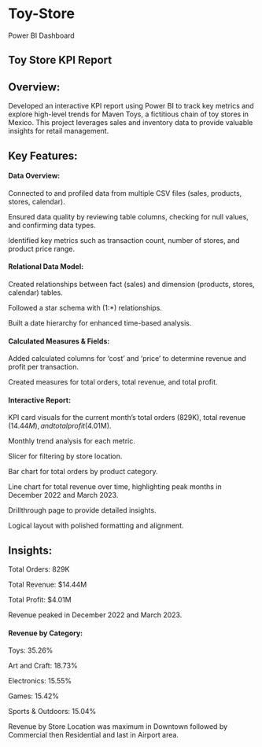 # Toy-Store
Power BI Dashboard

## Toy Store KPI Report

## Overview:
Developed an interactive KPI report using Power BI to track key metrics and explore high-level trends for Maven Toys, a fictitious chain of toy stores in Mexico. This project leverages sales and inventory data to provide valuable insights for retail management.

## Key Features:

#### Data Overview:

Connected to and profiled data from multiple CSV files (sales, products, stores, calendar).

Ensured data quality by reviewing table columns, checking for null values, and confirming data types.

Identified key metrics such as transaction count, number of stores, and product price range.

#### Relational Data Model:

Created relationships between fact (sales) and dimension (products, stores, calendar) tables.

Followed a star schema with (1:*) relationships.

Built a date hierarchy for enhanced time-based analysis.

#### Calculated Measures & Fields:

Added calculated columns for ‘cost’ and ‘price’ to determine revenue and profit per transaction.

Created measures for total orders, total revenue, and total profit.


#### Interactive Report:

KPI card visuals for the current month’s total orders (829K), total revenue ($14.44M), and total profit ($4.01M).

Monthly trend analysis for each metric.

Slicer for filtering by store location.

Bar chart for total orders by product category.

Line chart for total revenue over time, highlighting peak months in December 2022 and March 2023.

Drillthrough page to provide detailed insights.

Logical layout with polished formatting and alignment.


## Insights:

Total Orders: 829K

Total Revenue: $14.44M

Total Profit: $4.01M

Revenue peaked in December 2022 and March 2023.

#### Revenue by Category:

Toys: 35.26%

Art and Craft: 18.73%

Electronics: 15.55%

Games: 15.42%

Sports & Outdoors: 15.04%

Revenue by Store Location was maximum in Downtown followed by Commercial then Residential and last in Airport area.

















